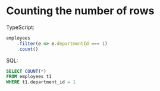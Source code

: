 # Counting the number of rows

TypeScript:
```typescript
employees
    .filter(e => e.departmentId === 1)
    .count()
```

SQL:
```sql
SELECT COUNT(*)
FROM employees t1
WHERE t1.department_id = 1
```